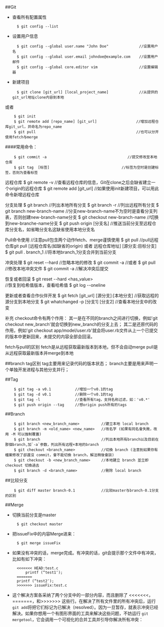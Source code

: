 ﻿##Git

+ 查看所有配置属性
		
		$ git config --list                         
+ 设置用户信息

		$ git config --global user.name "John Doe"     			//设置用户名
		$ git config --global user.email johndoe@example.com  	//设置用户邮件
		$ git config --global core.editor vim   				//设置编辑器

+ 新建项目

		$ git clone [git_url] [local_project_name]   			//从提供的git_url地址clone内容到本地
或者
		
		$ git init 
		$ git remote add [repo_name] [git_url]                  //增加远程仓库git_url，并命名为repo_name
		$ git pull 												//也可以分开使用fetch与merge

####常用命令：

		$ git commit -a   									//提交修改至本地仓库
		$ git tag  [标签]									//标签为空时是创建标签，否则为查看标签

远程仓库
$ git remote -v    				//查看远程仓库的信息，Git在clone之后会缺省建立一个origin的远程仓库
$ git remote add [git_url]		//如果使用init新建项目，可以用此命令新增远程仓库

分支处理
$ git branch 					//列出本地所有分支
$ git branch -r   				//列出远程所有分支
$ git branch new-branch-name    //分支new-branch-name不为空时是查看分支列表，否则创建new-branch-name分支
$ git checkout new-branch-name  //切换到new-branche-name分支
$ git push origin [分支名]      //推送当前分支至远程仓库分支名，如省略分支名这缺省使用本地分支名


Pull命令使用
//注意pull包含两个动作fetch、merge谨慎使用
$ git pull 						//pull远程仓库git pull [远程仓库名(如缺省的origin) 或者 远程仓库地址] [源分支:目标分支]
$ git pull . branch_1 			//将本地branch_1分支合并到当前分支

冲突处理
$ git reset --hard 				//忽略本地的修改
$ git commit -a 
//或者
$ git pull  					//修改本地冲突文件
$ git commit -a  				//解决冲突后提交

恢复或者回滚
$ git reset --hard <has_value>  
//恢复到哈希值版本，查看哈希值
$ git log --oneline

更新或者查看合作伙伴开发
$ git fetch [git_url] [源分支]:[本地分支]  			//获取远程的源分支到本地分支
$ git whatchanged -p [分支1] [分支2]           		//查看本地分支中的改变

补充
checkout命令有两个作用：
其一是在不同的branch之间进行切换，例如'git checkout new_branch'就会切换到new_branch的分支上去；
其二是还原代码的作用，例如'git checkout app/model/user.rb'就会将user.rb文件从上一个已提交的版本中更新回来，未提交的内容全部会回滚。

fetch与pull的区别
fetch是从远程获取最新版本到本地，但不会自动merge
pull是从远程获取最新版本并merge到本地

##branch tag区别
tag主要用来记录代码的版本状态；
branch主要是用来声明一个单独开发进程与其他分支并行；

##Tag

		$ git tag -a v0.1  			//增加一个v0.1的tag
		$ git tag -d v0.1 			//删除一个v0.1的tag
		$ git tag -l 	 			//查看所有tag，支持名称过滤，如：'v0.*'
		$ git push origin --tag  	//想origin push所有的tags

##Branch		

		$ git branch <new_branch_name> 			//建立本地 local branch
		$ git branch -m <old_name> <new_name> 	//改名字 (如果有同名會失敗，改用 -M 可以強制覆蓋)
		$ git branch 							//列出本地所有branch以及目前在那個branch,加`-a`参数，列出所有远程+本地的branch
		$ git checkout <branch_name> 			//切換 branch (注意到如果你有檔案修改了卻還沒 commit，會不能切換 branch，解法稍後會談)
		$ git checkout -b <new_branch_name> 	//本地建立 branch 並立即 checkout 切換過去
		$ git branch -d <branch_name> 			//刪除 local branch
##比较分支
		
		$ git diff master branch-0.1 			//比较master与branch-0.1分支的区别		
##Merge
+ 切换当前分支是master
		
		$ git checkout master
+ 把issueFix中的内容Merge进来：
		
		$ git merge issueFix

+ 如果没有冲突的话，merge完成。有冲突的话，git会提示那个文件中有冲突，比如有如下冲突：

		<<<<<<< HEAD:test.c
			printf (“test1″);
		=======		
		printf (“test2″);
		>>>>>>> issueFix:test.c

+ 这个解决方案各采纳了两个分支中的一部分内容，而且删除了 <<<<<<<，=======，和>>>>>>> 这些行。在解决了所有文件里的所有冲突后，运行`git add`将把它们标记为已解决（resolved）。因为一旦暂存，就表示冲突已经解决。如果你想用一个有图形界面的工具来解决这些问题，不妨运行 `git mergetool`，它会调用一个可视化的合并工具并引导你解决所有冲突：		

